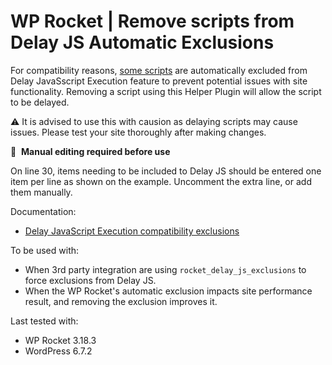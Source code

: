 # WP Rocket | Remove scripts from Delay JS Automatic Exclusions

For compatibility reasons, [some scripts](https://github.com/wp-media/wp-rocket/blob/trunk/dynamic-lists.json) are automatically excluded from Delay JavaSscript Execution feature to prevent potential issues with site functionality. Removing a script using this Helper Plugin will allow the script to be delayed.

⚠️ It is advised to use this with causion as delaying scripts may cause issues. Please test your site thoroughly after making changes.


📝&#160;&#160;**Manual editing required before use**

On line 30, items needing to be included to Delay JS should be entered one item per line as shown on the example.
Uncomment the extra line, or add them manually.


Documentation:
* [Delay JavaScript Execution compatibility exclusions](https://docs.wp-rocket.me/article/1560-delay-javascript-execution-compatibility-exclusions#other-automatic-exclusions)

To be used with:
* When 3rd party integration are using `rocket_delay_js_exclusions` to force exclusions from Delay JS.
* When the WP Rocket's automatic exclusion impacts site performance result, and removing the exclusion improves it.



Last tested with:
* WP Rocket 3.18.3
* WordPress 6.7.2
